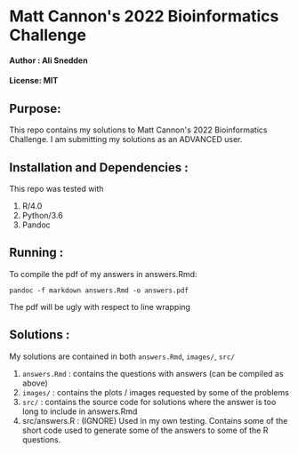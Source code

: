 # Matt Cannon's 2022 Bioinformatics Challenge
#### Author : Ali Snedden
#### License: MIT
## Purpose:
This repo contains my solutions to Matt Cannon's 2022 Bioinformatics Challenge.
I am submitting my solutions as an ADVANCED user.

## Installation and Dependencies :
This repo was tested with 

1. R/4.0
2. Python/3.6
3. Pandoc


## Running :
To compile the pdf of my answers in answers.Rmd: 

```
pandoc -f markdown answers.Rmd -o answers.pdf
```

The pdf will be ugly with respect to line wrapping 

## Solutions :
My solutions are contained in both `answers.Rmd`, `images/`, `src/`

1. `answers.Rmd` : contains the questions with answers (can be compiled as above)
2. `images/`      : contains the plots / images requested by some of the problems
3. `src/`        : contains the source code for solutions where the answer is too long to include in answers.Rmd
4. src/answers.R : (IGNORE) Used in my own testing. Contains some of the short code used to generate some of the answers to some of the R questions.  

